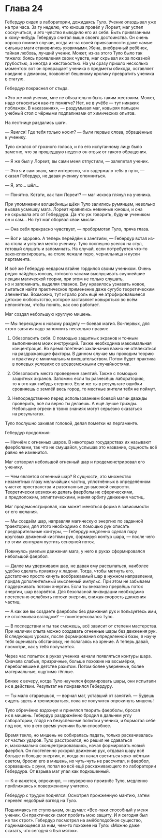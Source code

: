 # Глава 24

Гебердур сидел в лаборатории, дожидаясь Туло. Ученик опаздывал уже на три часа. За ту неделю, что юноша провёл у Лореит, маг успел соскучиться, и это чувство выводило его из себя. Быть привязанным к кому-нибудь Гебердур считал выше своего достоинства. Он очень хорошо помнил случаи, когда из-за своей привязанности даже самые сильные маги становились уязвимыми. Жена, внебрачный ребёнок, тайная любовь, лучший ученик. Может, из-за этого Туло было так тяжело: боясь проявления своих чувств, маг скрывал их за показной грубостью, а иногда и жестокостью. На ум сразу пришло несколько моментов: вот он превращает ученика в предметы обихода, оставляет наедине с демоном, позволяет бешеному кролику превратить ученика в статую.

Гебердур покраснел от стыда.

«Это же мой ученик, мне не обязательно быть таким жестоким. Может, надо относиться как-то помягче? Нет, не в учёбе — тут никаких поблажек. В наказаниях», — раздумывал маг, ковыряя пальцем учебный стол с чёрными подпалинами от химических опытов.

На лестнице раздались шаги.

— Явился! Где тебя только носит? — были первые слова, обращённые к ученику.

Туло сжался от грозного голоса, и по его испуганному лицу было заметно, что за прошедшую неделю он отвык от такого обращения.

— Я же был у Лореит, вы сами меня отпустили, — залепетал ученик.

— Это я и сам знаю, мне интересно, что задержало тебя в пути, — сказал Гебердур, не давая ученику опомниться.

— Я, это… шёл…

— Понятно. Кстати, как там Лореит? — маг искоса глянул на ученика.

При упоминании волшебницы щёки Туло залились румянцем, невольно вызвав усмешку мага. Лореит нравились невинные юноши, и она не скрывала это от Гебердура. Да что уж говорить, будучи учеником он и сам… Но тут маг оборвал свои мысли.

— Она себя прекрасно чувствует, — пробормотал Туло, пряча глаза.

— Вот и здорово. А теперь перейдём к занятиям, — Гебердур встал из-за стола и уступил место ученику. Туло поспешно уселся на стул, готовый слушать и запоминать. На случай, если потребуется что-то законспектировать, на столе лежали перо, чернильница и куски пергамента.

И всё же Гебердур недаром втайне гордился своим учеником. Очень редко найдёшь юношу, готового часами выслушивать скучнейшие лекции магической теории, при этом не только слушать, но и запоминать, выделяя главное. Ему нравилось узнавать новое, пытаться найти практическое применение даже сугубо теоретическим элементам. Возможно, тут играло роль ещё не атрофировавшееся детское любопытство, которое заставляет ковыряться во всём непонятном, чтобы понять, как оно работает.

Маг создал небольшую круглую мишень.

— Мы переходим к новому разделу — боевая магия. Во-первых, для этого занятия надо запомнить несколько правил:

1. Обезопасить себя. С помощью защитных экранов и точным выполнением моих инструкций. Также необходима максимальная концентрация. Во время плетения заклинаний важно не отвлекаться на раздражающие факторы. В данном случае мы проходим теорию и практику с минимальным вмешательством. Потом будет практика в полевых условиях со всевозможными случайностями.

2. Обезопасить место проведение занятий. Также с помощью защитных экранов. Запомни: если ты разнесёшь лабораторию, то я это как-нибудь стерплю. Если же ты в результате ошибки сровняешь с землёй весь город, то местные жители тебя не поймут.

3. Непосредственно перед использованием боевой магии дважды проверить, всё ли верно ты делаешь. А ещё лучше трижды. Небольшие огрехи в твоих знаниях могут серьёзно сказаться на результатах.

Туло послушно закивал головой, делая пометки на пергаменте.

Гебердур продолжил:

— Начнём с огненных шаров. В некоторых государствах их называют фаерболами, так что не смущайся, услышав это название, сущность всё равно не изменится.

Маг сотворил небольшой огненный шар и продемонстрировал его ученику.

— Чем является огненный шар? В сущности, это множество незаметных глазу мельчайших частиц, уплотнённых в определённом участке пространства и разогнанных до высокой скорости. Теоретически возможно делать фаерболы не сферическими, а предположим, эллиптическими, меняя орбиту движения частиц.

Маг продемонстрировал, как может меняться форма в зависимости от его желания.

— Мы создаём шар, направляя магическую энергию по заданной траектории; для этого необходимо с помощью рук описать предварительные контуры, — Гебердур медленно сделал пару круговых движений кистями рук, формируя контур шара, — после чего по этим контурам пустить основной поток.

Повинуясь умелым движения мага, у него в руках сформировался небольшой фаербол.

— Далее мы удерживаем шар, не давая ему рассыпаться, наиболее удобно сделать привязку к ладони. Тогда, чтобы метнуть его, достаточно просто кинуть воображаемый шар в нужном направлении, придав дополнительный мысленный импульс. При этом не забываем поддерживать потоки энергии. Если ты внезапно прервёшь поток энергии, шар взорвётся. Для безопасной ликвидации необходимо постепенно ослаблять потоки энергии, снижая скорость движения частиц.

— А как же вы создаете фаерболы без движения рук и пользуетесь ими, не отслеживая взглядом? — поинтересовался Туло.

— В последствии и ты так сможешь, всё зависит от степени мастерства. При наличии опыта можно создавать огненные шары без движения рук. В следующих уроках, после формирования определенной базы, я научу тебя оценивать обстановку, не полагаясь на зрение. А теперь давай, посмотри, как у тебя получается.

Через час попыток в руках ученика начали появляться контуры шара. Сначала слабые, призрачные, больше похожие на восьмёрки, переболевшие в детстве рахитом. Потом более уверенные, более материальные, ощутимо тёплые.

Ближе к вечеру, когда Туло научился формировать шары, они испытали их в действии. Результат не понравился Гебердуру.

— Ты мало стараешься, — ворчал маг, уставший от занятий. — Будешь сидеть здесь и тренироваться, пока не получится опрокинуть мишень!

Туло обречённо вздохнул и принялся творить фаерболы, бросая их в мишень. Гебердур раздражённо бродил в дальнем углу лаборатории, глядя на безуспешные попытки ученика, и бормотал себе под нос, что в его время ученики были способнее.

Время текло, но мишень не собиралась падать, только раскачивалась от частых ударов. Туло расстроился, но решил не сдаваться и, максимально сконцентрировавшись, начал формировать новый фаербол. Он постепенно ускорял движение рук, отдавая шару всё больше и больше энергии, и, когда он начал светиться ярко-жёлтым светом, бросил его в мишень, но чуть-чуть не рассчитал, и фаербол, сорвавшись с руки, попал во всё ещё расхаживающего по лаборатории Гебердура. От взрыва маг упал как подкошенный.

— К-к-кажется, опрокинул, — неуверенно произнёс Туло, медленно приближаясь к поверженному учителю.

Гебердур с трудом поднялся. Осмотрел прожженную мантию, затем перевёл недобрый взгляд на Туло.

Поднимаясь по ступенькам, он думал: «Все-таки способный у меня ученик. Он практически смог пробить мою защиту. И я сегодня был не так строг». Гебердур посмотрел на амёбоподобное существо, поднимающееся за ним, чем-то похожее на Туло: «Можно даже сказать, что сегодня я был мягок».

